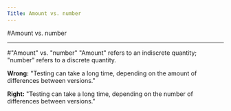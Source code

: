 ```yaml
---
Title: Amount vs. number
---
```

#Amount vs. number

---
#"Amount" vs. "number"
"Amount" refers to an indiscrete quantity; "number" refers to a discrete quantity.

**Wrong:** "Testing can take a long time, depending on the amount of differences between versions."

**Right:** "Testing can take a long time, depending on the number of differences between versions."
